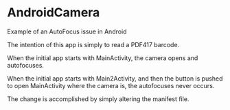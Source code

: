 # AndroidCamera
Example of an AutoFocus issue in Android

The intention of this app is simply to read a PDF417 barcode.

When the initial app starts with MainActivity, the camera opens and autofocuses.

When the initial app starts with Main2Activity, and then the button is pushed to open MainActivity where the camera is, the autofocuses never occurs.

The change is accomplished by simply altering the manifest file.
